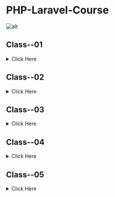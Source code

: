 # PHP-Laravel-Course
![alt](https://dash.ps/wp-content/uploads/2020/08/php-framework-laravel.jpg)

## Class--01

<details>
<summary>Click Here</summary>

### 1. Github

- What is Git & Github

- Why need Git & Github

- Git bash Downloads & Installation

- Create an Account on Github

- Create project Local to Online

- Create Project Online

- How to fork any github project from another account.

### 2. IDE / Code Editor

- Vs Code Downloads

- Vs Code Editor keyboard shortcuts

- Important Package installation
</details> 


## Class--02

<details>
<summary>Click Here</summary>

### 1. PHP Language.

- History of php

- How does php work

- Power of php

### 2. Environment setup, Code Structure & Run Code

- Server setup

- Code syntax & run code 

- How to write Php code in html.

### 3. Variable

- What is Variable?

- Declaration rules of common variables.

- Declaration rules of Constant variables.

- Different between variable & constant.

### 4. Print Way

- Concat string, inverted comma.

- echo, Printf, sprintf

### 5. Different types of Data types

- Most commonly used scalar (মৌলিক) data types - (String, Integer, float, Boolean)

- Compound (যৌগিক) data types - (Array, Object)

- Null, Resource
  
  
## Assignment:-
  ##### Case Study:

	I have three old hp monitors, not new. I want to sell it on my own website. That’s why I should create a product upload form on my website, then upload my product with specification and available quantity. My monitors have a 15.6 inch display. My monitor’s VGA cable status, yes, I will sell it for 8000 tk.

For creating a product upload form what specifications will be uploaded and what will be their data types?

##### Directions:

- [N.B: Approximately 6 Variable will be there]

- Create a php file.

- Comment this case study on this php file. 

- Then write down these variable names with value by following the variable's declaration rules.

- And write the data type of every variable's right side as comment code.(ex: $age = 10 // data type is double)

- Create a Project on github and upload this assignment and give this project link on assignment.

- An example has been attached to this attachment section.
</details> 

## Class--03

<details>
<summary>Click Here</summary>

### Operators and its types in php

- Arithmetic (গাণিতিক অপারেটর) 

    - + ,  - ,  * ,  / ,  % (Modulus),  ** (Exponentiation)

- Assignment (নির্ধারণ অপারেটর)

    - =, +=, -=, *=, /=

- Comparison (তুলনা)

    - ==, !=, ===, !==, < (less), > (greater), <=, >=

- Increment / decrement

    - ++a, a++, --a, a-- 

- Logical and others

    - !, &&, || 

  #### Statements

- If

- Else

- Else if

- Switch
	

## Assignment:- 

#### Question 01:

Let’s make a result grade calculator…

Rishita’s subject marks: SubjectA = 75, SubjectB = 80, SubjectC = 65, SubjectD = 90.

Result Calculation formula: Sum all subjects marks and divided by total subject quantity. 

From this given formula, you will get a mark. Show the Grade message by the mark.

A+ = 80 - 100 

A   = 70 - 79

A-  = 60 - 69

B   = 50 - 59

C   = 40 - 49

F   = 01 - 39 

Firstly you have to calculate the average mark of Rishita.

Secondly you have to show the grade message (Like as: “You got A+”) by following this grading range.


#### Question 02: 

Let’s make a game with your bike… You are riding a bike, your bike has some functionalities, these are… start, stop, break, gear, signal, headlight. 

When you click on the power/start button, your bike takes a start, 

When you click stop, your bike takes a stop, 

When you press the break, your bike take break, 

when you give the gear, your bike move faster and faster, 

when you press the signal button, your bike shows a signal light.

When you press the headlight button, your bike’s headlight will start.

Solve this game using Switch case and submit it on github.
</details> 
	
		
## Class--04

<details>
<summary>Click Here</summary>
### Over View:
Operator: Increment (++) and Decrement (--)

- For Loop

- While loop

- Do while

- Foreach	

</details> 	
	
	
## Class--05

<details>
<summary>Click Here</summary>


</details> 	
	
	
	
	
	
	
	
	
	
	
	

